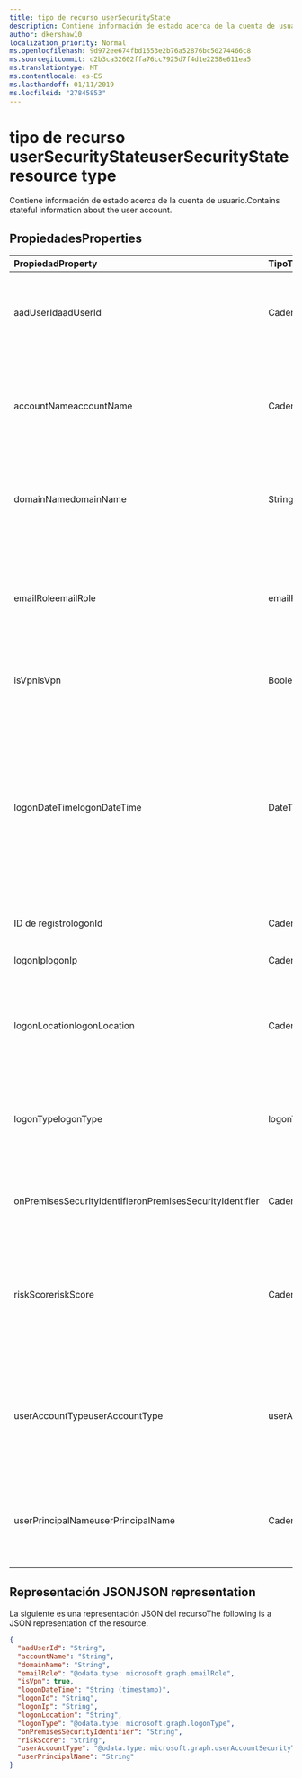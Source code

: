```yaml
---
title: tipo de recurso userSecurityState
description: Contiene información de estado acerca de la cuenta de usuario.
author: dkershaw10
localization_priority: Normal
ms.openlocfilehash: 9d972ee674fbd1553e2b76a52876bc50274466c8
ms.sourcegitcommit: d2b3ca32602ffa76cc7925d7f4d1e2258e611ea5
ms.translationtype: MT
ms.contentlocale: es-ES
ms.lasthandoff: 01/11/2019
ms.locfileid: "27845853"
---
```

# <a name="usersecuritystate-resource-type"></a><span data-ttu-id="70b6b-103">tipo de recurso userSecurityState</span><span class="sxs-lookup"><span data-stu-id="70b6b-103">userSecurityState resource type</span></span>

<span data-ttu-id="70b6b-104">Contiene información de estado acerca de la cuenta de usuario.</span><span class="sxs-lookup"><span data-stu-id="70b6b-104">Contains stateful information about the user account.</span></span>

## <a name="properties"></a><span data-ttu-id="70b6b-105">Propiedades</span><span class="sxs-lookup"><span data-stu-id="70b6b-105">Properties</span></span>

| <span data-ttu-id="70b6b-106">Propiedad</span><span class="sxs-lookup"><span data-stu-id="70b6b-106">Property</span></span>   | <span data-ttu-id="70b6b-107">Tipo</span><span class="sxs-lookup"><span data-stu-id="70b6b-107">Type</span></span> |<span data-ttu-id="70b6b-108">Description</span><span class="sxs-lookup"><span data-stu-id="70b6b-108">Description</span></span>|
|:---------------|:--------|:----------|
|<span data-ttu-id="70b6b-109">aadUserId</span><span class="sxs-lookup"><span data-stu-id="70b6b-109">aadUserId</span></span>|<span data-ttu-id="70b6b-110">Cadena</span><span class="sxs-lookup"><span data-stu-id="70b6b-110">String</span></span>|<span data-ttu-id="70b6b-111">AAD usuario identificador (GUID) - objeto representa la entidad de usuario físicos/multi-account.</span><span class="sxs-lookup"><span data-stu-id="70b6b-111">AAD User object identifier (GUID) - represents the physical/multi-account user entity.</span></span>|
|<span data-ttu-id="70b6b-112">accountName</span><span class="sxs-lookup"><span data-stu-id="70b6b-112">accountName</span></span>|<span data-ttu-id="70b6b-113">Cadena</span><span class="sxs-lookup"><span data-stu-id="70b6b-113">String</span></span>|<span data-ttu-id="70b6b-114">Nombre de cuenta de la cuenta de usuario (sin dominio de Active Directory o dominio DNS) - (también denominada `mailNickName`).</span><span class="sxs-lookup"><span data-stu-id="70b6b-114">Account name of user account (without Active Directory domain or DNS domain) - (also called `mailNickName`).</span></span>|
|<span data-ttu-id="70b6b-115">domainName</span><span class="sxs-lookup"><span data-stu-id="70b6b-115">domainName</span></span>|<span data-ttu-id="70b6b-116">String</span><span class="sxs-lookup"><span data-stu-id="70b6b-116">String</span></span>|<span data-ttu-id="70b6b-117">Dominio de NetBIOS o Active Directory de la cuenta de usuario (es decir, el formato dominio\cuenta).</span><span class="sxs-lookup"><span data-stu-id="70b6b-117">NetBIOS/Active Directory domain of user account (that is, domain\account format).</span></span>|
|<span data-ttu-id="70b6b-118">emailRole</span><span class="sxs-lookup"><span data-stu-id="70b6b-118">emailRole</span></span>|<span data-ttu-id="70b6b-119">emailRole</span><span class="sxs-lookup"><span data-stu-id="70b6b-119">emailRole</span></span>|<span data-ttu-id="70b6b-120">Para las alertas relacionadas con el correo electrónico - correo electrónico de una cuenta de usuario 'rol'.</span><span class="sxs-lookup"><span data-stu-id="70b6b-120">For email-related alerts - user account's email 'role'.</span></span> <span data-ttu-id="70b6b-121">Los valores posibles son: `unknown`, `sender` y `recipient`.</span><span class="sxs-lookup"><span data-stu-id="70b6b-121">Possible values are: `unknown`, `sender`, `recipient`.</span></span>|
|<span data-ttu-id="70b6b-122">isVpn</span><span class="sxs-lookup"><span data-stu-id="70b6b-122">isVpn</span></span>|<span data-ttu-id="70b6b-123">Booleano</span><span class="sxs-lookup"><span data-stu-id="70b6b-123">Boolean</span></span>|<span data-ttu-id="70b6b-124">Indica si el usuario se conectó a través de una red privada virtual.</span><span class="sxs-lookup"><span data-stu-id="70b6b-124">Indicates whether the user logged on through a VPN.</span></span>|
|<span data-ttu-id="70b6b-125">logonDateTime</span><span class="sxs-lookup"><span data-stu-id="70b6b-125">logonDateTime</span></span>|<span data-ttu-id="70b6b-126">DateTimeOffset</span><span class="sxs-lookup"><span data-stu-id="70b6b-126">DateTimeOffset</span></span>|<span data-ttu-id="70b6b-127">Hora a la que el inicio de sesión se produjo.</span><span class="sxs-lookup"><span data-stu-id="70b6b-127">Time at which the sign-in occurred.</span></span> <span data-ttu-id="70b6b-128">El tipo de marca de tiempo representa la información de fecha y hora con el formato ISO 8601 y está siempre en hora UTC.</span><span class="sxs-lookup"><span data-stu-id="70b6b-128">The Timestamp type represents date and time information using ISO 8601 format and is always in UTC time.</span></span> <span data-ttu-id="70b6b-129">Por ejemplo, medianoche en la zona horaria UTC del 1 de enero de 2014 sería así: `'2014-01-01T00:00:00Z'`.</span><span class="sxs-lookup"><span data-stu-id="70b6b-129">For example, midnight UTC on Jan 1, 2014 would look like this: `'2014-01-01T00:00:00Z'`.</span></span>|
|<span data-ttu-id="70b6b-130">ID de registro</span><span class="sxs-lookup"><span data-stu-id="70b6b-130">logonId</span></span>|<span data-ttu-id="70b6b-131">Cadena</span><span class="sxs-lookup"><span data-stu-id="70b6b-131">String</span></span>|<span data-ttu-id="70b6b-132">Identificador de usuario de inicio de sesión.</span><span class="sxs-lookup"><span data-stu-id="70b6b-132">User sign-in ID.</span></span>|
|<span data-ttu-id="70b6b-133">logonIp</span><span class="sxs-lookup"><span data-stu-id="70b6b-133">logonIp</span></span>|<span data-ttu-id="70b6b-134">Cadena</span><span class="sxs-lookup"><span data-stu-id="70b6b-134">String</span></span>|<span data-ttu-id="70b6b-135">Dirección IP de. que la solicitud de inicio de sesión se originó.</span><span class="sxs-lookup"><span data-stu-id="70b6b-135">IP Address the sign-in request originated from.</span></span>|
|<span data-ttu-id="70b6b-136">logonLocation</span><span class="sxs-lookup"><span data-stu-id="70b6b-136">logonLocation</span></span>|<span data-ttu-id="70b6b-137">Cadena</span><span class="sxs-lookup"><span data-stu-id="70b6b-137">String</span></span>|<span data-ttu-id="70b6b-138">Ubicación (mediante la asignación de direcciones IP) asociado a un evento de inicio de sesión de usuario por este usuario.</span><span class="sxs-lookup"><span data-stu-id="70b6b-138">Location (by IP address mapping) associated with a user sign-in event by this user.</span></span>|
|<span data-ttu-id="70b6b-139">logonType</span><span class="sxs-lookup"><span data-stu-id="70b6b-139">logonType</span></span>|<span data-ttu-id="70b6b-140">logonType</span><span class="sxs-lookup"><span data-stu-id="70b6b-140">logonType</span></span>|<span data-ttu-id="70b6b-141">Método de inicio de sesión de usuario en.</span><span class="sxs-lookup"><span data-stu-id="70b6b-141">Method of user sign in.</span></span> <span data-ttu-id="70b6b-142">Los valores posibles son: `unknown`, `interactive`, `remoteInteractive`, `network`, `batch`, `service`.</span><span class="sxs-lookup"><span data-stu-id="70b6b-142">Possible values are: `unknown`, `interactive`, `remoteInteractive`, `network`, `batch`, `service`.</span></span>|
|<span data-ttu-id="70b6b-143">onPremisesSecurityIdentifier</span><span class="sxs-lookup"><span data-stu-id="70b6b-143">onPremisesSecurityIdentifier</span></span>|<span data-ttu-id="70b6b-144">Cadena</span><span class="sxs-lookup"><span data-stu-id="70b6b-144">String</span></span>|<span data-ttu-id="70b6b-145">Active Directory (local) identificador de seguridad (SID) del usuario.</span><span class="sxs-lookup"><span data-stu-id="70b6b-145">Active Directory (on-premises) Security Identifier (SID) of the user.</span></span>|
|<span data-ttu-id="70b6b-146">riskScore</span><span class="sxs-lookup"><span data-stu-id="70b6b-146">riskScore</span></span>|<span data-ttu-id="70b6b-147">Cadena</span><span class="sxs-lookup"><span data-stu-id="70b6b-147">String</span></span>|<span data-ttu-id="70b6b-148">Puntuación de proveedor generado/calculada en el riesgo de la cuenta de usuario.</span><span class="sxs-lookup"><span data-stu-id="70b6b-148">Provider-generated/calculated risk score of the user account.</span></span> <span data-ttu-id="70b6b-149">Valor recomendado el rango de 0-1, lo que equivale a un porcentaje.</span><span class="sxs-lookup"><span data-stu-id="70b6b-149">Recommended value range of 0-1, which equates to a percentage.</span></span>|
|<span data-ttu-id="70b6b-150">userAccountType</span><span class="sxs-lookup"><span data-stu-id="70b6b-150">userAccountType</span></span>|<span data-ttu-id="70b6b-151">userAccountSecurityType</span><span class="sxs-lookup"><span data-stu-id="70b6b-151">userAccountSecurityType</span></span>|<span data-ttu-id="70b6b-152">Tipo de cuenta de usuario (pertenencia a grupos), por definición de Windows.</span><span class="sxs-lookup"><span data-stu-id="70b6b-152">User account type (group membership), per Windows definition.</span></span> <span data-ttu-id="70b6b-153">Los valores posibles son: `unknown`, `standard`, `power` y `administrator`.</span><span class="sxs-lookup"><span data-stu-id="70b6b-153">Possible values are: `unknown`, `standard`, `power`, `administrator`.</span></span>|
|<span data-ttu-id="70b6b-154">userPrincipalName</span><span class="sxs-lookup"><span data-stu-id="70b6b-154">userPrincipalName</span></span>|<span data-ttu-id="70b6b-155">Cadena</span><span class="sxs-lookup"><span data-stu-id="70b6b-155">String</span></span>|<span data-ttu-id="70b6b-156">Inicio de sesión de nombre de usuario - formato de internet: (nombre de cuenta de usuario) @(nombre de dominio DNS de cuenta de usuario).</span><span class="sxs-lookup"><span data-stu-id="70b6b-156">User sign-in name - internet format: (user account name)@(user account DNS domain name).</span></span>|

## <a name="json-representation"></a><span data-ttu-id="70b6b-157">Representación JSON</span><span class="sxs-lookup"><span data-stu-id="70b6b-157">JSON representation</span></span>

<span data-ttu-id="70b6b-158">La siguiente es una representación JSON del recurso</span><span class="sxs-lookup"><span data-stu-id="70b6b-158">The following is a JSON representation of the resource.</span></span>

<!-- {
  "blockType": "resource",
  "optionalProperties": [

  ],
  "@odata.type": "microsoft.graph.userSecurityState"
}-->

```json
{
  "aadUserId": "String",
  "accountName": "String",
  "domainName": "String",
  "emailRole": "@odata.type: microsoft.graph.emailRole",
  "isVpn": true,
  "logonDateTime": "String (timestamp)",
  "logonId": "String",
  "logonIp": "String",
  "logonLocation": "String",
  "logonType": "@odata.type: microsoft.graph.logonType",
  "onPremisesSecurityIdentifier": "String",
  "riskScore": "String",
  "userAccountType": "@odata.type: microsoft.graph.userAccountSecurityType",
  "userPrincipalName": "String"
}

```

<!-- uuid: 8fcb5dbc-d5aa-4681-8e31-b001d5168d79
2015-10-25 14:57:30 UTC -->
<!-- {
  "type": "#page.annotation",
  "description": "userSecurityState resource",
  "keywords": "",
  "section": "documentation",
  "tocPath": ""
}-->
